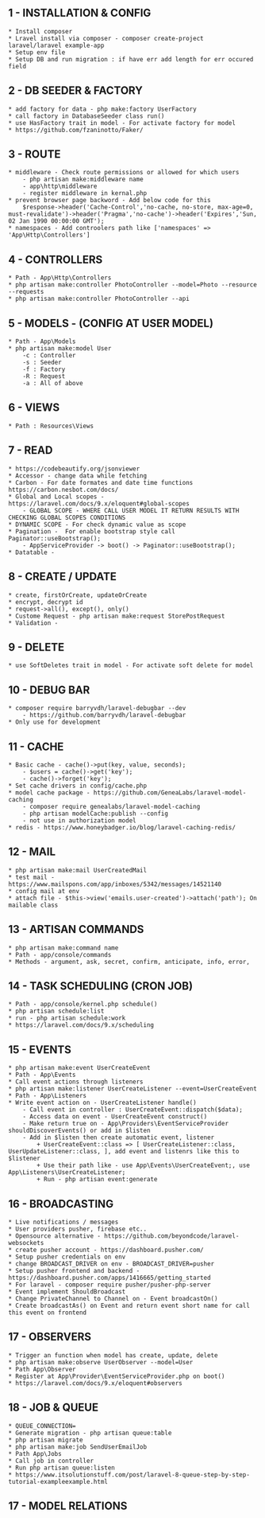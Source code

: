 
1 - INSTALLATION & CONFIG
-------------------------
	* Install composer 
	* Lravel install via composer - composer create-project laravel/laravel example-app
	* Setup env file
	* Setup DB and run migration : if have err add length for err occured field

2 - DB SEEDER & FACTORY
-----------------------
	* add factory for data - php make:factory UserFactory
	* call factory in DatabaseSeeder class run() 
	* use HasFactory trait in model - For activate factory for model
	* https://github.com/fzaninotto/Faker/

3 - ROUTE
---------
	* middleware - Check route permissions or allowed for which users
		- php artisan make:middleware name
		- app\http\middleware
		- register middleware in kernal.php 
	* prevent browser page backword - Add below code for this 
		$response->header('Cache-Control','no-cache, no-store, max-age=0, must-revalidate')->header('Pragma','no-cache')->header('Expires','Sun, 02 Jan 1990 00:00:00 GMT'); 
	* namespaces - Add controolers path like ['namespaces' => 'App\Http\Controllers']

4 - CONTROLLERS
---------------
	* Path - App\Http\Controllers
	* php artisan make:controller PhotoController --model=Photo --resource --requests
	* php artisan make:controller PhotoController --api

5 - MODELS - (CONFIG AT USER MODEL)
----------
	* Path - App\Models
	* php artisan make:model User
		-c : Controller
		-s : Seeder
		-f : Factory
		-R : Request
		-a : All of above

6 - VIEWS
---------
	* Path : Resources\Views

7 - READ
--------
	* https://codebeautify.org/jsonviewer
	* Accessor - change data while fetching 
	* Carbon - For date formates and date time functions https://carbon.nesbot.com/docs/
	* Global and Local scopes - https://laravel.com/docs/9.x/eloquent#global-scopes
		- GLOBAL SCOPE - WHERE CALL USER MODEL IT RETURN RESULTS WITH CHECKING GLOBAL SCOPES CONDITIONS
	* DYNAMIC SCOPE - For check dynamic value as scope
	* Pagination -  For enable bootstrap style call Paginator::useBootstrap();
		- AppServiceProvider -> boot() -> Paginator::useBootstrap();
	* Datatable -

8 - CREATE / UPDATE
----------
	* create, firstOrCreate, updateOrCreate
	* encrypt, decrypt id
	* request->all(), except(), only()
	* Custome Request - php artisan make:request StorePostRequest
	* Validation - 

9 - DELETE
----------
	* use SoftDeletes trait in model - For activate soft delete for model

10 - DEBUG BAR
--------------
    * composer require barryvdh/laravel-debugbar --dev
        - https://github.com/barryvdh/laravel-debugbar
    * Only use for development

11 - CACHE
----------
    * Basic cache - cache()->put(key, value, seconds);
        - $users = cache()->get('key');
        - cache()->forget('key');
    * Set cache drivers in config/cache.php
    * model cache package - https://github.com/GeneaLabs/laravel-model-caching
        - composer require genealabs/laravel-model-caching
        - php artisan modelCache:publish --config
        - not use in authorization model
    * redis - https://www.honeybadger.io/blog/laravel-caching-redis/

12 - MAIL
---------
    * php artisan make:mail UserCreatedMail
    * test mail - https://www.mailspons.com/app/inboxes/5342/messages/14521140
    * config mail at env
    * attach file - $this->view('emails.user-created')->attach('path'); On mailable class

13 - ARTISAN COMMANDS
---------------------
	* php artisan make:command name
    * Path - app/console/commands
    * Methods - argument, ask, secret, confirm, anticipate, info, error, 

14 - TASK SCHEDULING (CRON JOB)
--------------------
    * Path - app/console/kernel.php schedule()
    * php artisan schedule:list
    * run - php artisan schedule:work
    * https://laravel.com/docs/9.x/scheduling

15 - EVENTS
-----------
	* php artisan make:event UserCreateEvent
    * Path - App\Events
    * Call event actions through listeners
    * php artisan make:listener UserCreateListener --event=UserCreateEvent
    * Path - App\Listeners
    * Write event action on - UserCreateListener handle()
        - Call event in controller : UserCreateEvent::dispatch($data);
        - Access data on event - UserCreateEvent construct()
        - Make return true on - App\Providers\EventServiceProvider shouldDiscoverEvents() or add in $listen
        - Add in $listen then create automatic event, listener
            + UserCreateEvent::class => [ UserCreateListener::class, UserUpdateListener::class, ], add event and listenrs like this to $listener
            + Use their path like - use App\Events\UserCreateEvent;, use App\Listeners\UserCreateListener;
            + Run - php artisan event:generate

16 - BROADCASTING
-----------------
    * Live notifications / messages
    * User providers pusher, firebase etc..
    * Opensource alternative - https://github.com/beyondcode/laravel-websockets
    * create pusher account - https://dashboard.pusher.com/
    * Setup pusher credentials on env
    * change BROADCAST_DRIVER on env - BROADCAST_DRIVER=pusher
    * Setup pusher frontend and backend - https://dashboard.pusher.com/apps/1416665/getting_started
    * For laravel - composer require pusher/pusher-php-server
    * Event implement ShouldBroadcast
    * Change PrivateChannel to Channel on - Event broadcastOn()
    * Create broadcastAs() on Event and return event short name for call this event on frontend

17 - OBSERVERS
---------------
    * Trigger an function when model has create, update, delete
    * php artisan make:observe UserObserver --model=User
    * Path App\Observer
    * Register at App\Provider\EventServiceProvider.php on boot()
    * https://laravel.com/docs/9.x/eloquent#observers

18 - JOB & QUEUE
--------------
    * QUEUE_CONNECTION=
    * Generate migration - php artisan queue:table
    * php artisan migrate
    * php artisan make:job SendUserEmailJob
    * Path App\Jobs
    * Call job in controller
    * Run php artisan queue:listen
    * https://www.itsolutionstuff.com/post/laravel-8-queue-step-by-step-tutorial-exampleexample.html

17 - MODEL RELATIONS
--------------------

